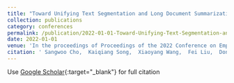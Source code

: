 ```yaml
---
title: "Toward Unifying Text Segmentation and Long Document Summarization"
collection: publications
category: conferences
permalink: /publication/2022-01-01-Toward-Unifying-Text-Segmentation-and-Long-Document-Summarization
date: 2022-01-01
venue: 'In the proceedings of Proceedings of the 2022 Conference on Empirical Methods in Natural Language Processing (EMNLP)'
citation: ' Sangwoo Cho,  Kaiqiang Song,  Xiaoyang Wang,  Fei Liu,  Dong Yu, &quot;Toward Unifying Text Segmentation and Long Document Summarization.&quot; In the proceedings of Proceedings of the 2022 Conference on Empirical Methods in Natural Language Processing (EMNLP), 2022.'
---
```

Use [Google Scholar](https://scholar.google.com/scholar?q=Toward+Unifying+Text+Segmentation+and+Long+Document+Summarization){:target="_blank"} for full citation